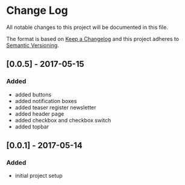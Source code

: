 # Change Log
All notable changes to this project will be documented in this file.

The format is based on [Keep a Changelog](http://keepachangelog.com/)
and this project adheres to [Semantic Versioning](http://semver.org/).

## [0.0.5] - 2017-05-15
### Added
- added buttons
- added notification boxes
- added teaser register newsletter
- added header page
- added checkbox and checkbox switch
- added topbar

## [0.0.1] - 2017-05-14
### Added
- initial project setup
